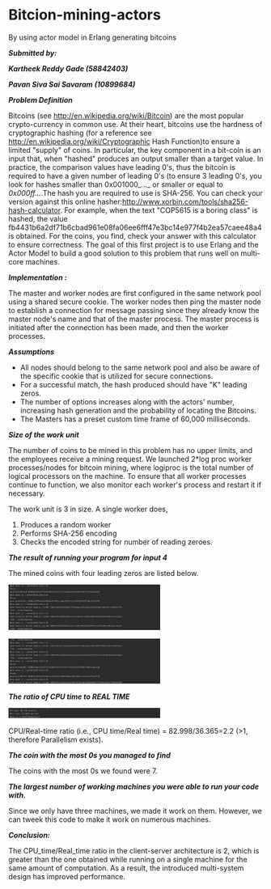 # Bitcion-mining-actors
By using actor model in Erlang generating bitcoins

***Submitted by:***

***Kartheek Reddy Gade (58842403)***

***Pavan Siva Sai Savaram (10899684)***

***Problem Definition***

Bitcoins (see http://en.wikipedia.org/wiki/Bitcoin) are the most popular crypto-currency in common use. At their heart, bitcoins use the hardness of cryptographic hashing (for a reference see http://en.wikipedia.org/wiki/Cryptographic Hash Function)to ensure a limited "supply" of coins. In particular, the key component in a bit-coin is an input that, when "hashed" produces an output smaller than a target value. In practice, the comparison values have leading 0's, thus the bitcoin is required to have a given number of leading 0's (to ensure 3 leading 0's, you look for hashes smaller than 0x001000_..._ or smaller or equal to _0x000ff..._.The hash you are required to use is SHA-256. You can check your version against this online hasher:http://www.xorbin.com/tools/sha256-hash-calculator. For example, when the text "COP5615 is a boring class" is hashed, the value fb4431b6a2df71b6cbad961e08fa06ee6fff47e3bc14e977f4b2ea57caee48a4 is obtained. For the coins, you find, check your answer with this calculator to ensure correctness. The goal of this first project is to use Erlang and the Actor Model to build a good solution to this problem that runs well on multi-core machines.

***Implementation :***

The master and worker nodes are first configured in the same network pool using a shared secure cookie. The worker nodes then ping the master node to establish a connection for message passing since they already know the master node's name and that of the master process. The master process is initiated after the connection has been made, and then the worker processes.
  
  ***Assumptions***

* All nodes should belong to the same network pool and also be aware of the specific cookie that is utilized for secure connections.
* For a successful match, the hash produced should have "K" leading zeros. 
* The number of options increases along with the actors' number, increasing hash generation and the probability of locating the Bitcoins. 
* The Masters has a preset custom time frame of 60,000 milliseconds.

***Size of the work unit***

The number of coins to be mined in this problem has no upper limits, and the employees receive a mining request. We launched 2*log proc worker processes/nodes for bitcoin mining, where logiproc is the total number of logical processors on the machine. To ensure that all worker processes continue to function, we also monitor each worker's process and restart it if necessary.

The work unit is 3 in size. A single worker does,

1. Produces a random worker
2. Performs SHA-256 encoding 
3. Checks the encoded string for number of reading zeroes.

***The result of running your program for input 4***

The mined coins with four leading zeros are listed below.

<img
  src="/src/Images/Screenshot from 2022-09-24 11-34-25.png"
  alt="Master Server"
  title="Optional title"
  style="display: inline-block; margin: 0 auto; max-width: 300px">
  
<img
   src="/src/Images/Screenshot from 2022-09-24 11-34-57.png"
  alt="Master Server"
  title="Optional title"
  style="display: inline-block; margin: 0 auto; max-width: 300px">


***The ratio of CPU time to REAL TIME***

<img
  src="/src/Images/Screenshot from 2022-09-24 11-35-55.png"
  alt="Master Server"
  title="Optional title"
  style="display: inline-block; margin: 0 auto; max-width: 300px">

CPU/Real-time ratio (i.e., CPU time/Real time) = 82.998/36.365=2.2 (\>1, therefore Parallelism exists).

***The coin with the most 0s you managed to find***

The coins with the most 0s we found were 7.

***The largest number of working machines you were able to run your code with.***

Since we only have three machines, we made it work on them. However, we can tweek this code to make it work on numerous machines.

***Conclusion:***

The CPU\_time/Real\_time ratio in the client-server architecture is 2, which is greater than the one obtained while running on a single machine for the same amount of computation. As a result, the introduced multi-system design has improved performance.

   
